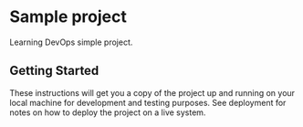 # Sample project

Learning DevOps simple project.

## Getting Started

These instructions will get you a copy of the project up and running on your local machine for development and testing purposes. See deployment for notes on how to deploy the project on a live system.